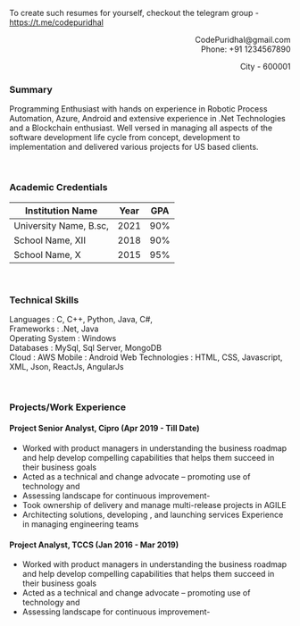 To create such resumes for yourself, checkout the telegram group -  https://t.me/codepuridhal

<div align="right">CodePuridhal@gmail.com</div>
<div align="right">Phone: +91 1234567890 </div>
<p align=right>City - 600001 </p>


### Summary
Programming Enthusiast with hands on experience in Robotic Process Automation, Azure, Android and extensive experience in .Net Technologies and a Blockchain enthusiast. Well versed in managing all aspects of the software development life cycle from concept, development to implementation and delivered various projects for US based clients.

<br/>  

### Academic Credentials
 
| Institution Name         | Year     |                GPA        |
| --------------------- | -------------------------- |-------------------------- |
| University Name, B.sc, | 2021  |90%         |
| School Name, XII     | 2018  |90%         |
| School Name, X       | 2015 | 95%|

  
 
 <br/>  


### Technical Skills
 
Languages         : C, C++, Python, Java, C#,                                                            <br/>
Frameworks        : .Net, Java                                                                              <br/>
Operating System  : Windows                                                                                 <br/>
Databases         : MySql, Sql Server, MongoDB                                                              <br/>
Cloud             : AWS
Mobile            : Android
Web Technologies  : HTML, CSS, Javascript, XML, Json, ReactJs, AngularJs

 <br/>  

### Projects/Work Experience                                                                          <br/>  
#### Project Senior Analyst, Cipro (Apr 2019 - Till Date)
- Worked with product managers in understanding the business roadmap and help develop compelling capabilities that helps them succeed in their business goals 
- Acted as a technical and change advocate 
– promoting use of technology and
- Assessing landscape for continuous improvement- 
- Took ownership of delivery and manage multi-release projects in AGILE
- Architecting solutions, developing , and launching services Experience in managing engineering teams


#### Project Analyst, TCCS (Jan 2016 - Mar 2019)
- Worked with product managers in understanding the business roadmap and help develop compelling capabilities that helps them succeed in their business goals 
- Acted as a technical and change advocate 
– promoting use of technology and
- Assessing landscape for continuous improvement- 


   
